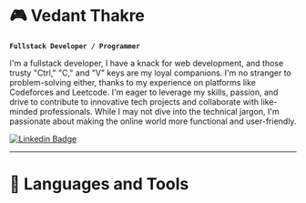 # 🎮  Vedant Thakre
 
**`Fullstack Developer / Programmer`**

I'm a fullstack developer, I have a knack for web development, and those trusty "Ctrl," "C," and "V" keys are my loyal companions. I'm no stranger to problem-solving either, thanks to my experience on platforms like Codeforces and Leetcode. I'm eager to leverage my skills, passion, and drive to contribute to innovative tech projects and collaborate with like-minded professionals. While I may not dive into the technical jargon, I'm passionate about making the online world more functional and user-friendly.

[![Linkedin Badge](https://img.shields.io/badge/-Linkedin-blue?style=flat-square&logo=Linkedin&logoColor=white&link=https://www.linkedin.com/in/ved-thakre/)](https://www.linkedin.com/in/ved-thakre/)

---

# 🧰  Languages and Tools
<!--
**vedant-thakre/vedant-thakre** is a ✨ _special_ ✨ repository because its `README.md` (this file) appears on your GitHub profile.

Here are some ideas to get you started:

- 🔭 I’m currently working on ...
- 🌱 I’m currently learning ...
- 👯 I’m looking to collaborate on ...
- 🤔 I’m looking for help with ...
- 💬 Ask me about ...
- 📫 How to reach me: ...
- 😄 Pronouns: ...
- ⚡ Fun fact: ...
-->
